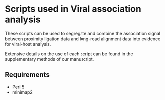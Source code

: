 # Scripts used in Viral association analysis

These scripts can be used to segregate and combine the association signal between proximity ligation data and long-read alignment data into evidence for viral-host analysis.

Extensive details on the use of each script can be found in the supplementary methods of our manuscript.

## Requirements

* Perl 5
* minimap2